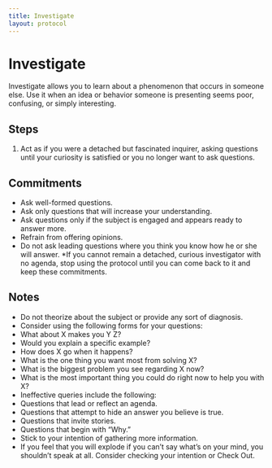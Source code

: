 ```yaml
---
title: Investigate
layout: protocol
---
```

# Investigate

Investigate allows you to learn about a phenomenon that occurs in someone else. Use it when an idea or behavior someone is presenting seems poor, confusing, or simply interesting.

## Steps

1. Act as if you were a detached but fascinated inquirer, asking questions until your curiosity is satisfied or you no longer want to ask questions.

## Commitments

* Ask well-formed questions.
* Ask only questions that will increase your understanding.
* Ask questions only if the subject is engaged and appears ready to answer more.
* Refrain from offering opinions.
* Do not ask leading questions where you think you know how he or she will answer.
*If you cannot remain a detached, curious investigator with no agenda, stop using the protocol until you can come back to it and keep these commitments.

## Notes

* Do not theorize about the subject or provide any sort of diagnosis.
* Consider using the following forms for your questions:
* What about X makes you Y Z?
* Would you explain a specific example?
* How does X go when it happens?
* What is the one thing you want most from solving X?
* What is the biggest problem you see regarding X now?
* What is the most important thing you could do right now to help you with X?
* Ineffective queries include the following:
* Questions that lead or reflect an agenda.
* Questions that attempt to hide an answer you believe is true.
* Questions that invite stories.
* Questions that begin with “Why.”
* Stick to your intention of gathering more information.
* If you feel that you will explode if you can’t say what’s on your mind, you shouldn’t speak at all. Consider checking your intention or Check Out.